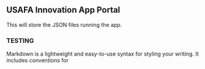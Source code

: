 ## USAFA Innovation App Portal

This will store the JSON files running the app.

### TESTING

Markdown is a lightweight and easy-to-use syntax for styling your writing. It includes conventions for
